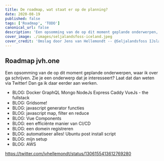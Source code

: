 ```yaml
---
title: De roadmap, wat staat er op de planning?
date: 2020-08-19
published: false
tags: ['Roadmap', 'TODO']
canonical_url: false
description: 'Een opsomming van de op dit moment geplande onderwerpen, waar ik over ga schrijven.'
cover_image: ./images/seljalandsfoss-iceland.jpeg
cover_credit: 'Omslag door Jens van Hellemondt -- @Seljalandsfoss IJsland'
---
```


## Roadmap jvh.one

Een opsomming van de op dit moment geplande onderwerpen, waar ik over ga schrijven. Zie je een onderwerp dat je interesseert? Laat dat dan weten via Twitter! Dan ga ik daar eerder aan werken.

- BLOG: Docker GraphQL Mongo NodeJs Express Caddy VueJs - the fullstack
- BLOG: Gridsome!
- BLOG: javascript generator functies
- BLOG: javascript map, filter en reduce
- BLOG: Vue Components
- BLOG: een efficiënte manier van CI/CD
- BLOG: een domein registreren
- BLOG: automatiseer alles! Ubuntu post install script
- BLOG: mijn setup
- BLOG: AWS

https://twitter.com/jvhellemondt/status/1306155413612769280
